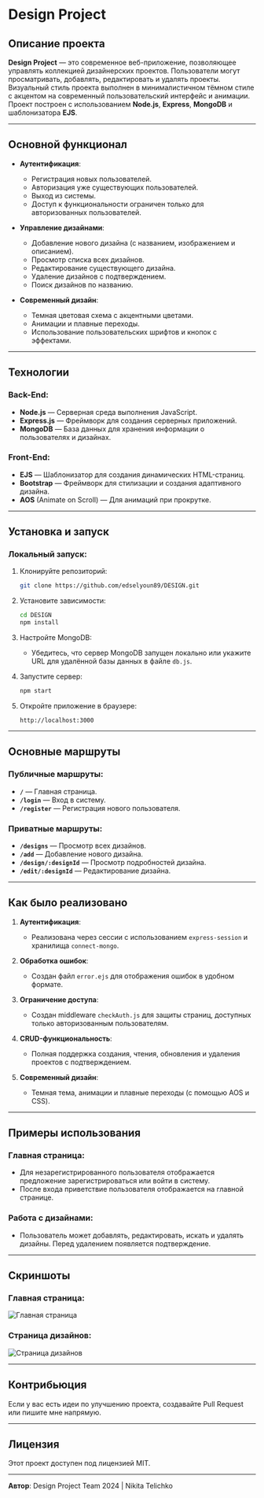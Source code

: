 # Design Project

## Описание проекта

**Design Project** — это современное веб-приложение, позволяющее управлять коллекцией дизайнерских проектов. Пользователи могут просматривать, добавлять, редактировать и удалять проекты. Визуальный стиль проекта выполнен в минималистичном тёмном стиле с акцентом на современный пользовательский интерфейс и анимации. Проект построен с использованием **Node.js**, **Express**, **MongoDB** и шаблонизатора **EJS**.

---

## Основной функционал

- **Аутентификация**:
  - Регистрация новых пользователей.
  - Авторизация уже существующих пользователей.
  - Выход из системы.
  - Доступ к функциональности ограничен только для авторизованных пользователей.

- **Управление дизайнами**:
  - Добавление нового дизайна (с названием, изображением и описанием).
  - Просмотр списка всех дизайнов.
  - Редактирование существующего дизайна.
  - Удаление дизайнов с подтверждением.
  - Поиск дизайнов по названию.

- **Современный дизайн**:
  - Темная цветовая схема с акцентными цветами.
  - Анимации и плавные переходы.
  - Использование пользовательских шрифтов и кнопок с эффектами.

---

## Технологии

### Back-End:
- **Node.js** — Серверная среда выполнения JavaScript.
- **Express.js** — Фреймворк для создания серверных приложений.
- **MongoDB** — База данных для хранения информации о пользователях и дизайнах.

### Front-End:
- **EJS** — Шаблонизатор для создания динамических HTML-страниц.
- **Bootstrap** — Фреймворк для стилизации и создания адаптивного дизайна.
- **AOS** (Animate on Scroll) — Для анимаций при прокрутке.

---

## Установка и запуск

### Локальный запуск:

1. Клонируйте репозиторий:
   ```bash
   git clone https://github.com/edselyoun89/DESIGN.git
   ```

2. Установите зависимости:
   ```bash
   cd DESIGN
   npm install
   ```

3. Настройте MongoDB:
   - Убедитесь, что сервер MongoDB запущен локально или укажите URL для удалённой базы данных в файле `db.js`.

4. Запустите сервер:
   ```bash
   npm start
   ```

5. Откройте приложение в браузере:
   ```
   http://localhost:3000
   ```

---

## Основные маршруты

### Публичные маршруты:
- **`/`** — Главная страница.
- **`/login`** — Вход в систему.
- **`/register`** — Регистрация нового пользователя.

### Приватные маршруты:
- **`/designs`** — Просмотр всех дизайнов.
- **`/add`** — Добавление нового дизайна.
- **`/design/:designId`** — Просмотр подробностей дизайна.
- **`/edit/:designId`** — Редактирование дизайна.

---

## Как было реализовано

1. **Аутентификация**:
   - Реализована через сессии с использованием `express-session` и хранилища `connect-mongo`.

2. **Обработка ошибок**:
   - Создан файл `error.ejs` для отображения ошибок в удобном формате.

3. **Ограничение доступа**:
   - Создан middleware `checkAuth.js` для защиты страниц, доступных только авторизованным пользователям.

4. **CRUD-функциональность**:
   - Полная поддержка создания, чтения, обновления и удаления проектов с подтверждением.

5. **Современный дизайн**:
   - Темная тема, анимации и плавные переходы (с помощью AOS и CSS).

---

## Примеры использования

### Главная страница:
- Для незарегистрированного пользователя отображается предложение зарегистрироваться или войти в систему.
- После входа приветствие пользователя отображается на главной странице.

### Работа с дизайнами:
- Пользователь может добавлять, редактировать, искать и удалять дизайны. Перед удалением появляется подтверждение.

---

## Скриншоты

### Главная страница:
![Главная страница](https://drive.google.com/file/d/1LtjXYDRlyN7rVfTVHeKBvI9sEmXomkcn/view?usp=sharing)

### Страница дизайнов:
![Страница дизайнов](https://drive.google.com/file/d/17YKZmesPEBFUYXJqphnSJaoxE7BvbUWz/view?usp=sharing)

---

## Контрибьюция

Если у вас есть идеи по улучшению проекта, создавайте Pull Request или пишите мне напрямую.

---

## Лицензия

Этот проект доступен под лицензией MIT.

---

**Автор**: Design Project Team 2024 | Nikita Telichko